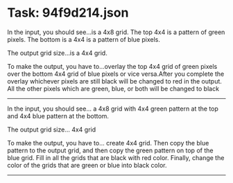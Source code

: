 # Task: 94f9d214.json

In the input, you should see...is a 4x8 grid. The top 4x4 is a pattern of green pixels. The bottom is a 4x4 is a pattern of blue pixels.

The output grid size...is a 4x4 grid.

To make the output, you have to...overlay the top 4x4 grid of green pixels over the bottom 4x4 grid of blue pixels or vice versa.After you complete the overlay whichever pixels are still black will be changed to red in the output. All the other pixels which are green, blue, or both will be changed to black

---

In the input, you should see... a 4x8 grid with 4x4 green pattern at the top and 4x4 blue pattern at the bottom.

The output grid size... 4x4 grid

To make the output, you have to... create 4x4 grid. Then copy the blue pattern to the output grid, and then copy the green pattern on top of the blue grid. Fill in all the grids that are black with red color. Finally, change the color of the grids that are green or blue into black color.

---

